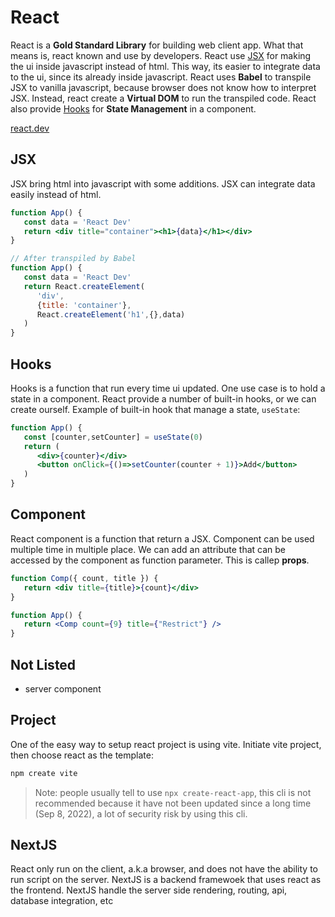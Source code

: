 # React

React is a **Gold Standard Library** for building web client app. What that means is, react known and use by developers. React use [JSX](#jsx) for making the ui inside javascript instead of html. This way, its easier to integrate data to the ui, since its already inside javascript. React uses **Babel** to transpile JSX to vanilla javascript, because browser does not know how to interpret JSX. Instead, react create a **Virtual DOM** to run the transpiled code. React also provide [Hooks](#hooks) for **State Management** in a component.

[react.dev](https://react.dev/)

## JSX

JSX bring html into javascript with some additions. JSX can integrate data easily instead of html.

```jsx
function App() {
   const data = 'React Dev'
   return <div title="container"><h1>{data}</h1></div>
}

// After transpiled by Babel
function App() {
   const data = 'React Dev'
   return React.createElement(
      'div',
      {title: 'container'},
      React.createElement('h1',{},data)
   )
}
```

## Hooks

Hooks is a function that run every time ui updated. One use case is to hold a state in a component. React provide a number of built-in hooks, or we can create ourself. Example of built-in hook that manage a state, `useState`:

```jsx
function App() {
   const [counter,setCounter] = useState(0)
   return (
      <div>{counter}</div>
      <button onClick={()=>setCounter(counter + 1)}>Add</button>
   )
}
```

## Component

React component is a function that return a JSX. Component can be used multiple time in multiple place. We can add an attribute that can be accessed by the component as function parameter. This is callep **props**.

```jsx
function Comp({ count, title }) {
   return <div title={title}>{count}</div>
}

function App() {
   return <Comp count={9} title={"Restrict"} />
}
```

## Not Listed

- server component

## Project

One of the easy way to setup react project is using vite. Initiate vite project, then choose react as the template:

```bash
npm create vite
```

> Note: people usually tell to use `npx create-react-app`, this cli is not recommended because it have not been updated since a long time (Sep 8, 2022), a lot of security risk by using this cli.

## NextJS

React only run on the client, a.k.a browser, and does not have the ability to run script on the server. NextJS is a backend framewoek that uses react as the frontend. NextJS handle the server side rendering, routing, api, database integration, etc
